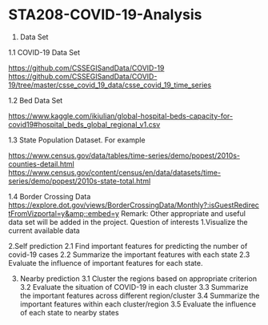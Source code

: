# STA208-COVID-19-Analysis
1. Data Set

1.1 COVID-19 Data Set 

https://github.com/CSSEGISandData/COVID-19 https://github.com/CSSEGISandData/COVID-19/tree/master/csse_covid_19_data/csse_covid_19_time_series 

1.2 Bed Data Set 

https://www.kaggle.com/ikiulian/global-hospital-beds-capacity-for-covid19#hospital_beds_global_regional_v1.csv 

1.3 State Population Dataset. For example 

https://www.census.gov/data/tables/time-series/demo/popest/2010s-counties-detail.html https://www.census.gov/content/census/en/data/datasets/time-series/demo/popest/2010s-state-total.html 

1.4 Border Crossing Data 
https://explore.dot.gov/views/BorderCrossingData/Monthly?:isGuestRedirectFromVizportal=y&amp;:embed=y 
Remark: Other appropriate and useful data set will be added in the project. Question of interests 1.Visualize the current available data 

2.Self prediction 
2.1 Find important features for predicting the number of covid-19 cases 
2.2 Summarize the important features with each state 
2.3 Evaluate the influence of important features for each state. 

3. Nearby prediction 
3.1 Cluster the regions based on appropriate criterion 
3.2 Evaluate the situation of COVID-19 in each cluster 
3.3 Summarize the important features across different region/cluster 
3.4 Summarize the important features within each cluster/region 
3.5 Evaluate the influence of each state to nearby states
